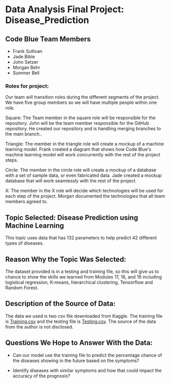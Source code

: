 # Data Analysis Final Project: Disease_Prediction

## Code Blue Team Members
* Frank Sullivan
* Jade Bible
* John Setzer
* Morgan Behr 
* Summer Bell


### Roles for project:
Our team will transition roles during the different segments of the project. We have five group members so we will have multiple people within one role.

Square: The Team member in the square role will be responsible for the repository. 
John will be the team member responsible for the GitHub repository. He created our repository and is handling merging branches to the main branch..

Triangle: The member in the triangle role will create a mockup of a machine learning model. 
Frank created a diagram that shows how Code Blue's machine learning model will work concurrently with the rest of the project steps.

Circle: The member in the circle role will create a mockup of a database with a set of sample data, or even fabricated data. 
Jade created a mockup database that will work seamlessly with the rest of the project.

X: The member in the X role will decide which technologies will be used for each step of the project.
Morgan documented the technologies that all team members agreed to.

## Topic Selected: Disease Prediction using Machine Learning 
This topic uses data that has 132 parameters to help predict 42 different types of diseases. 

## Reason Why the Topic Was Selected: 
The dataset provided is in a testing and training file, so this will give us to chance to show the skills we learned from Modules 17, 18, and 19 including logistical regression, K-means, hierarchical clustering, Tensorflow and Random Forest.

## Description of the Source of Data: 
The data we used is two csv file downloaded from Kaggle. 
The training file is [Training.csv](Resources/Training.csv) and the testing file is [Testing.csv](Resources/Testing.csv).
The source of the data from the author is not disclosed.

## Questions We Hope to Answer With the Data:

* Can our model use the training file to predict the percentage chance of the diseases showing in the future based on the symptoms?

* Identify diseases with similar symptoms and how that could impact the accuracy of the prognosis?




